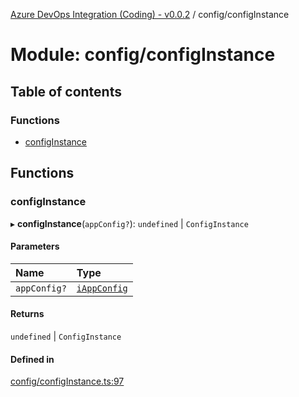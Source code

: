 [Azure DevOps Integration (Coding) - v0.0.2](../README.md) / config/configInstance

# Module: config/configInstance

## Table of contents

### Functions

- [configInstance](config_configInstance.md#configinstance)

## Functions

### configInstance

▸ **configInstance**(`appConfig?`): `undefined` \| `ConfigInstance`

#### Parameters

| Name | Type |
| :------ | :------ |
| `appConfig?` | [`iAppConfig`](../interfaces/config_iAppConfig.iAppConfig.md) |

#### Returns

`undefined` \| `ConfigInstance`

#### Defined in

[config/configInstance.ts:97](https://github.com/jeysgar1/azure-devops-api-kms/blob/c1ba83d/src/config/configInstance.ts#L97)
